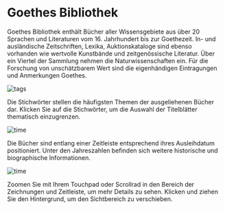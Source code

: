 # Goethes Bibliothek

Goethes Bibliothek enthält Bücher aller Wissensgebiete aus über 20 Sprachen und Literaturen vom 16. Jahrhundert bis zur Goethezeit. In- und ausländische Zeitschriften, Lexika, Auktionskataloge sind ebenso vorhanden wie wertvolle Kunstbände und zeitgenössische Literatur. Über ein Viertel der Sammlung nehmen die Naturwissenschaften ein. Für die Forschung von unschätzbarem Wert sind die eigenhändigen Eintragungen und Anmerkungen Goethes.

![tags](img/infobar_tags.svg)

Die Stichwörter stellen die häufigsten Themen der ausgeliehenen Bücher dar. Klicken Sie auf die Stichwörter, um die Auswahl der Titelblätter thematisch einzugrenzen.

![time](img/infobar_time.svg)

Die Bücher sind entlang einer Zeitleiste entsprechend ihres Ausleihdatum positioniert. Unter den Jahreszahlen befinden sich weitere historische und biographische Informationen.

![time](img/infobar_scroll.svg)

Zoomen Sie mit Ihrem Touchpad oder Scrollrad in den Bereich der Zeichnungen und Zeitleiste, um mehr Details zu sehen. Klicken und ziehen Sie den Hintergrund, um den Sichtbereich zu verschieben.